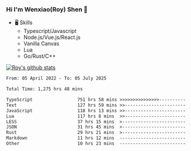 ### Hi I'm Wenxiao(Roy) Shen 👋
- 🖥 Skills
  - Typescript/Javascript
  - Node.js/Vue.js/React.js
  - Vanilla Canvas
  - Lua
  - Go/Rust/C++

[![Roy's github stats](https://github-readme-stats.vercel.app/api?username=RoyShen12&show_icons=true&theme=radical&hide=prs,contribs)](https://github.com/anuraghazra/github-readme-stats)
<!--START_SECTION:waka-->

```txt
From: 05 April 2022 - To: 05 July 2025

Total Time: 1,275 hrs 48 mins

TypeScript                 751 hrs 58 mins >>>>>>>>>>>>>>>----------   58.46 %
Text                       127 hrs 59 mins >>-----------------------   09.95 %
JavaScript                 118 hrs 13 mins >>-----------------------   09.19 %
Lua                        117 hrs 8 mins  >>-----------------------   09.11 %
LESS                       37 hrs 15 mins  >------------------------   02.90 %
JSON                       31 hrs 45 mins  >------------------------   02.47 %
Rust                       29 hrs 21 mins  >------------------------   02.28 %
Markdown                   11 hrs 12 mins  -------------------------   00.87 %
Other                      10 hrs 23 mins  -------------------------   00.81 %
```

<!--END_SECTION:waka-->
